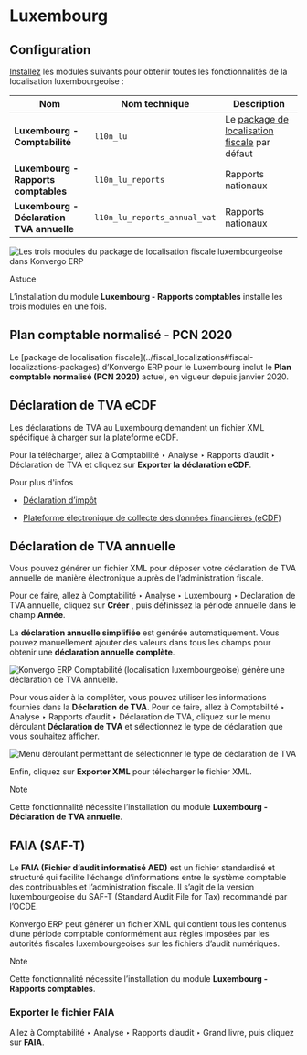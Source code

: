 # Luxembourg

## Configuration

[Installez](../../general/apps_modules#general-install) les modules
suivants pour obtenir toutes les fonctionnalités de la localisation
luxembourgeoise :

Nom | Nom technique | Description  
---|---|---  
**Luxembourg - Comptabilité** | `l10n_lu` | Le [package de localisation fiscale](../fiscal_localizations#fiscal-localizations-packages) par défaut  
**Luxembourg - Rapports comptables** | `l10n_lu_reports` | Rapports nationaux  
**Luxembourg - Déclaration TVA annuelle** | `l10n_lu_reports_annual_vat` | Rapports nationaux  
![Les trois modules du package de localisation fiscale luxembourgeoise dans
Konvergo ERP](../../../_images/modules1.png) <div class="alert alert-info">
<p class="alert-title">
Astuce</p><p>L’installation du module <b>Luxembourg - Rapports comptables</b> installe les trois modules en une fois.</p>
</div>

## Plan comptable normalisé - PCN 2020

Le [package de localisation fiscale](../fiscal_localizations#fiscal-
localizations-packages) d’Konvergo ERP pour le Luxembourg inclut le **Plan comptable
normalisé (PCN 2020)** actuel, en vigueur depuis janvier 2020.

## Déclaration de TVA eCDF

Les déclarations de TVA au Luxembourg demandent un fichier XML spécifique à
charger sur la plateforme eCDF.

Pour la télécharger, allez à Comptabilité ‣ Analyse ‣ Rapports d’audit ‣
Déclaration de TVA et cliquez sur **Exporter la déclaration eCDF**.

<div class="alert alert-secondary">
<p class="alert-title">
Pour plus d'infos</p><ul>
<li><p><a href="../accounting/reporting/tax_returns">Déclaration d’impôt</a></p></li>
<li><p><a href="http://www.ecdf.lu">Plateforme électronique de collecte des données financières (eCDF)</a></p></li>
</ul>
</div>

## Déclaration de TVA annuelle

Vous pouvez générer un fichier XML pour déposer votre déclaration de TVA
annuelle de manière électronique auprès de l’administration fiscale.

Pour ce faire, allez à Comptabilité ‣ Analyse ‣ Luxembourg ‣ Déclaration de
TVA annuelle, cliquez sur **Créer** , puis définissez la période annuelle dans
le champ **Année**.

La **déclaration annuelle simplifiée** est générée automatiquement. Vous
pouvez manuellement ajouter des valeurs dans tous les champs pour obtenir une
**déclaration annuelle complète**.

![Konvergo ERP Comptabilité \(localisation luxembourgeoise\) génère une déclaration de
TVA annuelle.](../../../_images/annual-tax-report.png)

Pour vous aider à la compléter, vous pouvez utiliser les informations fournies
dans la **Déclaration de TVA**. Pour ce faire, allez à Comptabilité ‣ Analyse
‣ Rapports d’audit ‣ Déclaration de TVA, cliquez sur le menu déroulant
**Déclaration de TVA** et sélectionnez le type de déclaration que vous
souhaitez afficher.

![Menu déroulant permettant de sélectionner le type de déclaration de
TVA](../../../_images/tax-report-types.png)

Enfin, cliquez sur **Exporter XML** pour télécharger le fichier XML.

<div class="alert alert-primary">
<p class="alert-title">
Note</p><p>Cette fonctionnalité nécessite l’installation du module <b>Luxembourg - Déclaration de TVA annuelle</b>.</p>
</div>

## FAIA (SAF-T)

Le **FAIA (Fichier d’audit informatisé AED)** est un fichier standardisé et
structuré qui facilite l’échange d’informations entre le système comptable des
contribuables et l’administration fiscale. Il s’agit de la version
luxembourgeoise du SAF-T (Standard Audit File for Tax) recommandé par l’OCDE.

Konvergo ERP peut générer un fichier XML qui contient tous les contenus d’une période
comptable conformément aux règles imposées par les autorités fiscales
luxembourgeoises sur les fichiers d’audit numériques.

<div class="alert alert-primary">
<p class="alert-title">
Note</p><p>Cette fonctionnalité nécessite l’installation du module <b>Luxembourg - Rapports comptables</b>.</p>
</div>

### Exporter le fichier FAIA

Allez à Comptabilité ‣ Analyse ‣ Rapports d’audit ‣ Grand livre, puis cliquez
sur **FAIA**.

